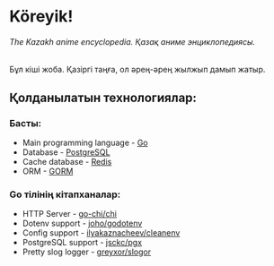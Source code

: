 # Köreyik!
###### The Kazakh anime encyclopedia. Қазақ аниме энциклопедиясы.

Бұл кіші жоба. Қазіргі таңға, ол әрең-әрең жылжып дамып жатыр.

## Қолданылатын технологиялар:

### Басты:
- Main programming language - [Go](https://go.dev/)
- Database - [PostgreSQL](https://www.postgresql.org/about/)
- Cache database - [Redis](https://redis.io/about/)
- ORM - [GORM](https://gorm.io/)

### Go тілінің кітапханалар:
- HTTP Server - [go-chi/chi](https://github.com/go-chi/chi)
- Dotenv support - [joho/godotenv](https://github.com/joho/godotenv)
- Config support - [ilyakaznacheev/cleanenv](https://github.com/ilyakaznacheev/cleanenv)
- PostgreSQL support - [jsckc/pgx](https://github.com/jackc/pgx/)
- Pretty slog logger - [greyxor/slogor](https://gitlab.com/greyxor/slogor)
